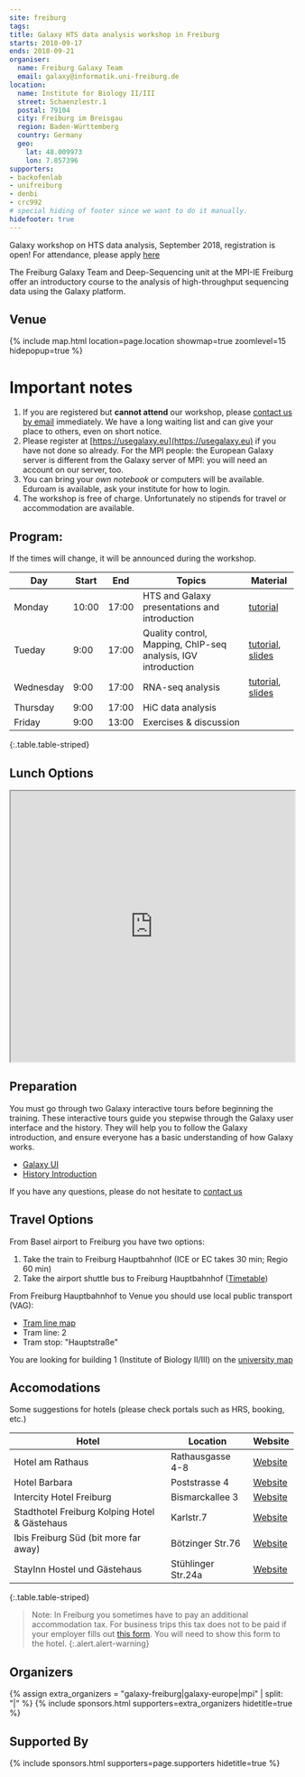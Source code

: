```yaml
---
site: freiburg
tags:
title: Galaxy HTS data analysis workshop in Freiburg
starts: 2018-09-17
ends: 2018-09-21
organiser:
  name: Freiburg Galaxy Team
  email: galaxy@informatik.uni-freiburg.de
location:
  name: Institute for Biology II/III
  street: Schaenzlestr.1
  postal: 79104
  city: Freiburg im Breisgau
  region: Baden-Württemberg
  country: Germany
  geo:
    lat: 48.009973
    lon: 7.857396
supporters:
- backofenlab
- unifreiburg
- denbi
- crc992
# special hiding of footer since we want to do it manually.
hidefooter: true
---
```


Galaxy workshop on HTS data analysis, September 2018, registration is open! For attendance, please apply [here](https://drive.google.com/open?id=14sCTr5r1Ca6hGhJTKZVgZRzPAlTtRN1r7xAlNuUtN9k)

The Freiburg Galaxy Team and Deep-Sequencing unit at the MPI-IE Freiburg offer an introductory course to the analysis of high-throughput sequencing data using the Galaxy platform.

## Venue

{% include map.html location=page.location showmap=true zoomlevel=15 hidepopup=true %}


# Important notes

1. If you are registered but **cannot attend** our workshop, please [contact us
   by email](mailto:galaxy@informatik.uni-freiburg.de) immediately. We have a long waiting
   list and can give your place to others, even on short notice.
2. Please register at [https://usegalaxy.eu](https://usegalaxy.eu) if you have
   not done so already. For the MPI people: the European Galaxy server is
   different from the Galaxy server of MPI: you will need an account on our
   server, too.
3. You can bring your *own notebook* or computers will be available. Eduroam is available, ask your institute for how to login.
4. The workshop is free of charge. Unfortunately no stipends for travel or accommodation are available.

## Program:

If the times will change, it will be announced during the workshop.

Day       | Start | End   | Topics                                                                 | Material
--------- | ----- | ----  | ---------------------------------------------------------------------- | -------------
Monday    | 10:00 | 17:00 | HTS and Galaxy presentations and introduction                          | [tutorial](https://galaxyproject.github.io/training-material/topics/introduction/tutorials/galaxy-intro-peaks2genes/tutorial.html)
Tueday    | 9:00  | 17:00 | Quality control, Mapping, ChIP-seq analysis, IGV introduction          | [tutorial](https://galaxyproject.github.io/training-material/topics/chip-seq/tutorials/formation_of_super-structures_on_xi/tutorial.html), [slides](https://galaxyproject.github.io/training-material/topics/chip-seq/tutorials/formation_of_super-structures_on_xi/slides.html#1)
Wednesday | 9:00  | 17:00 | RNA-seq analysis                                                       | [tutorial](https://galaxyproject.github.io/training-material/topics/transcriptomics/tutorials/ref-based/tutorial.html), [slides](https://galaxyproject.github.io/training-material/topics/transcriptomics/slides/introduction.html#1)
Thursday  | 9:00  | 17:00 | HiC data analysis                                                      |
Friday    | 9:00  | 13:00 | Exercises & discussion                                                 |
{:.table.table-striped}

## Lunch Options

<iframe src="https://www.google.com/maps/d/embed?mid=1Brpw-UguRNDISn4_bVk8ifRkTRG8JIWR" width="100%" height="480"></iframe>

## Preparation

You must go through two Galaxy interactive tours before beginning the training.
These interactive tours guide you stepwise through the Galaxy user interface
and the history. They will help you to follow the Galaxy introduction, and
ensure everyone has a basic understanding of how Galaxy works.

- [Galaxy UI](https://usegalaxy.eu/tours/core.galaxy_ui)
- [History Introduction](https://usegalaxy.eu/tours/core.history)

If you have any questions, please do not hesitate to [contact us](mailto:galaxy@informatik.uni-freiburg.de)

## Travel Options

From Basel airport to Freiburg you have two options:

1. Take the train to Freiburg Hauptbahnhof (ICE or EC takes 30 min; Regio 60 min)
2. Take the airport shuttle bus to Freiburg Hauptbahnhof ([Timetable](https://www.freiburger-reisedienst.de/en/airportbus/timetable.php))

From Freiburg Hauptbahnhof to Venue you should use local public transport (VAG):

- [Tram line map](http://www.vag-freiburg.de/fahrplan-linien/netzplaene/liniennetzplan.html)
- Tram line: 2
- Tram stop: "Hauptstraße"

You are looking for building 1 (Institute of Biology II/III) on the [university map](http://www.uni-freiburg.de/universitaet/kontakt-und-wegweiser/lageplaene/aussenklinik)

## Accomodations

Some suggestions for hotels (please check portals such as HRS, booking, etc.)

Hotel                                         | Location           | Website
--------------------------------------------- | ------------------ | ----------
Hotel am Rathaus                              | Rathausgasse 4-8   | [Website](http://www.am-rathaus.de/)
Hotel Barbara                                 | Poststrasse 4      | [Website](http://www.hotel-barbara.de/)
Intercity Hotel Freiburg                      | Bismarckallee 3    | [Website](http://de.intercityhotel.com/Freiburg/InterCityHotel-Freiburg)
Stadthotel Freiburg Kolping Hotel & Gästehaus | Karlstr.7          | [Website](http://www.hotel-freiburg.de/)
Ibis Freiburg Süd (bit more far away)         | Bötzinger Str.76   | [Website](http://www.accorhotels.com/de/hotel-2656-ibis-budget-freiburg-sued/index.shtml)
StayInn Hostel und Gästehaus                  | Stühlinger Str.24a | [Website](http://www.stayinn-freiburg.de/hostel-und-gaestehaus/)
{:.table.table-striped}

<!-- TODO: map -->

> Note:
> In Freiburg you sometimes have to pay an additional accommodation tax. For business trips this tax does not
> to be paid if your employer fills out [this form](http://www.freiburg.de/servicebw/UebernachtungSt_Arbeitgeberbescheinigung.pdf). You will need to show this form to the hotel.
{:.alert.alert-warning}

## Organizers

{% assign extra_organizers =  "galaxy-freiburg|galaxy-europe|mpi" | split: "|"  %}
{% include sponsors.html supporters=extra_organizers hidetitle=true %}

## Supported By

{% include sponsors.html supporters=page.supporters hidetitle=true %}
